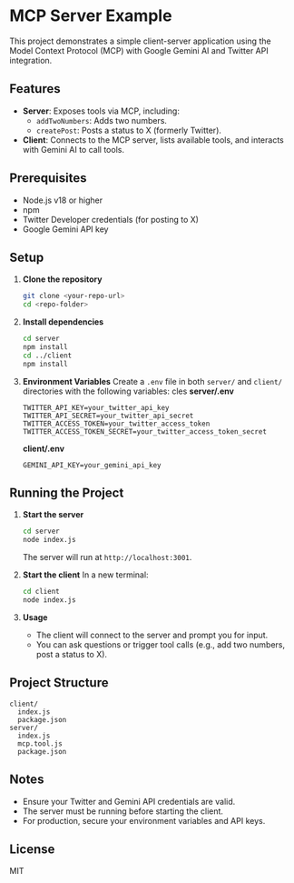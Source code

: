 # MCP Server Example

This project demonstrates a simple client-server application using the Model Context Protocol (MCP) with Google Gemini AI and Twitter API integration.

## Features
- **Server**: Exposes tools via MCP, including:
  - `addTwoNumbers`: Adds two numbers.
  - `createPost`: Posts a status to X (formerly Twitter).
- **Client**: Connects to the MCP server, lists available tools, and interacts with Gemini AI to call tools.

## Prerequisites
- Node.js v18 or higher
- npm
- Twitter Developer credentials (for posting to X)
- Google Gemini API key

## Setup

1. **Clone the repository**
   ```sh
   git clone <your-repo-url>
   cd <repo-folder>
   ```

2. **Install dependencies**
   ```sh
   cd server
   npm install
   cd ../client
   npm install
   ```

3. **Environment Variables**
   Create a `.env` file in both `server/` and `client/` directories with the following variables:
cles
   **server/.env**
   ```env
   TWITTER_API_KEY=your_twitter_api_key
   TWITTER_API_SECRET=your_twitter_api_secret
   TWITTER_ACCESS_TOKEN=your_twitter_access_token
   TWITTER_ACCESS_TOKEN_SECRET=your_twitter_access_token_secret
   ```

   **client/.env**
   ```env
   GEMINI_API_KEY=your_gemini_api_key
   ```

## Running the Project

1. **Start the server**
   ```sh
   cd server
   node index.js
   ```
   The server will run at `http://localhost:3001`.

2. **Start the client**
   In a new terminal:
   ```sh
   cd client
   node index.js
   ```

3. **Usage**
   - The client will connect to the server and prompt you for input.
   - You can ask questions or trigger tool calls (e.g., add two numbers, post a status to X).

## Project Structure
```
client/
  index.js
  package.json
server/
  index.js
  mcp.tool.js
  package.json
```

## Notes
- Ensure your Twitter and Gemini API credentials are valid.
- The server must be running before starting the client.
- For production, secure your environment variables and API keys.

## License
MIT
